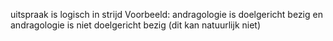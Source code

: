  uitspraak is logisch in strijd Voorbeeld: andragologie is doelgericht bezig en andragologie is niet doelgericht bezig (dit kan natuurlijk niet)